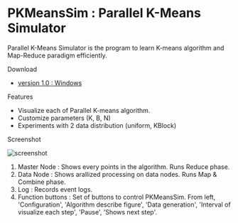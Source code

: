 PKMeansSim : Parallel K-Means Simulator
==========

Parallel K-Means Simulator is the program to learn K-means algorithm and Map-Reduce paradigm efficiently.

Download

- [version 1.0 : Windows](https://github.com/taeminlee/PKMeansSim/releases/download/v1.0/PKMeansSim.1.0.msi)

Features

- Visualize each of Parallel K-means algorithm.
- Customize parameters (K, B, N)
- Experiments with 2 data distribution (uniform, KBlock)

Screenshot

![screenshot](http://wiki.dataknow.net/img/PKMeansSim%20fig3-2.PNG)

1. Master Node : Shows every points in the algorithm. Runs Reduce phase.
2. Data Node : Shows arallized processing on data nodes. Runs Map & Combine phase.
3. Log : Records event logs.
4. Function buttons : Set of buttons to control PKMeansSim. From left, 'Configuration', 'Algorithm describe figure', 'Data generation', 'Interval of visualize each step', 'Pause', 'Shows next step'.

